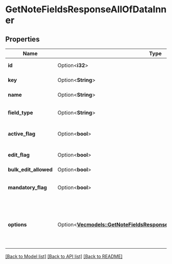 # GetNoteFieldsResponseAllOfDataInner

## Properties

Name | Type | Description | Notes
------------ | ------------- | ------------- | -------------
**id** | Option<**i32**> | The ID of the field | [optional]
**key** | Option<**String**> | The key of the field | [optional]
**name** | Option<**String**> | The name of the field | [optional]
**field_type** | Option<**String**> | List of all possible field types | [optional]
**active_flag** | Option<**bool**> | The active flag of the field | [optional]
**edit_flag** | Option<**bool**> | The edit flag of the field | [optional]
**bulk_edit_allowed** | Option<**bool**> | Not used | [optional]
**mandatory_flag** | Option<**bool**> | Whether or not the field is mandatory | [optional]
**options** | Option<[**Vec<models::GetNoteFieldsResponseAllOfDataInnerAllOfOptionsInner>**](GetNoteFieldsResponse_allOf_data_inner_allOf_options_inner.md)> | The options of the field. When there are no options, `null` is returned. | [optional]

[[Back to Model list]](../README.md#documentation-for-models) [[Back to API list]](../README.md#documentation-for-api-endpoints) [[Back to README]](../README.md)


